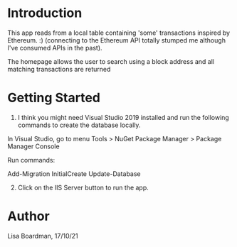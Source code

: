 # Introduction 

This app reads from a local table containing 'some' transactions inspired by Ethereum. :) (connecting to the Ethereum API totally stumped me although I've consumed APIs in the past).

The homepage allows the user to search using a block address and all matching transactions are returned

# Getting Started

1. I think you might need Visual Studio 2019 installed and run the following commands to create the database locally.

In Visual Studio, go to menu Tools > NuGet Package Manager > Package Manager Console

Run commands:

  Add-Migration InitialCreate
  Update-Database

2. Click on the IIS Server button to run the app.

# Author

Lisa Boardman, 17/10/21
